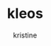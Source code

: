 ---
id: kleos
title: kleos
status: planned
startdate: 
countries: Australia, Kingdom of Bahrein, United Kingdom, Cyprus, Lebanon, France, Mozambique, DRC & Ghana
cities: Sydney, Manama, Southport, Cyprus, Hazmieh, Cedex
rank: 1
excerpt: 5G Telecommunication technology helping ThreeFold platform scale to serve the last mile in connectivity. 
created: 
image: ./seeds.png
image_caption: seeds
author: kristine
members: kristof
websites: www.kleos.net
tags: planned, grid
private: 0
potential: 

---